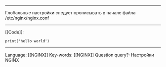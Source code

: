 ___
Глобальные настройки следует прописывать в начале файла /etc/nginx/nginx.conf

___
[[Code]]:
```
print('hello world')
```
___
Language: [[NGINX]]
Key-words:  [[NGINX]]
Question query?: Настройки NGINX